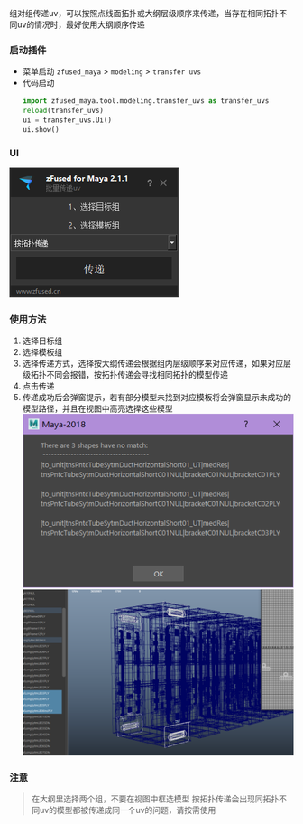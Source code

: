 组对组传递uv，可以按照点线面拓扑或大纲层级顺序来传递，当存在相同拓扑不同uv的情况时，最好使用大纲顺序传递

### 启动插件
- 菜单启动 
    `zfused_maya` > `modeling` > `transfer uvs`
- 代码启动
    ```python
    import zfused_maya.tool.modeling.transfer_uvs as transfer_uvs
    reload(transfer_uvs)
    ui = transfer_uvs.Ui()
    ui.show()
    ```
### UI  
![](pipeline/../../../images/modeling/transfer_uvs/ui.png)

### 使用方法  
1. 选择目标组
2. 选择模板组  
3. 选择传递方式，选择按大纲传递会根据组内层级顺序来对应传递，如果对应层级拓扑不同会报错，按拓扑传递会寻找相同拓扑的模型传递
4. 点击传递
5. 传递成功后会弹窗提示，若有部分模型未找到对应模板将会弹窗显示未成功的模型路径，并且在视图中高亮选择这些模型  
![](pipeline/../../../images/modeling/transfer_uvs/errorinfo.png
':size=30%')
![](pipeline/../../../images/modeling/transfer_uvs/erroselect.png
':size=30%')


### 注意
> 在大纲里选择两个组，不要在视图中框选模型
> 按拓扑传递会出现同拓扑不同uv的模型都被传递成同一个uv的问题，请按需使用